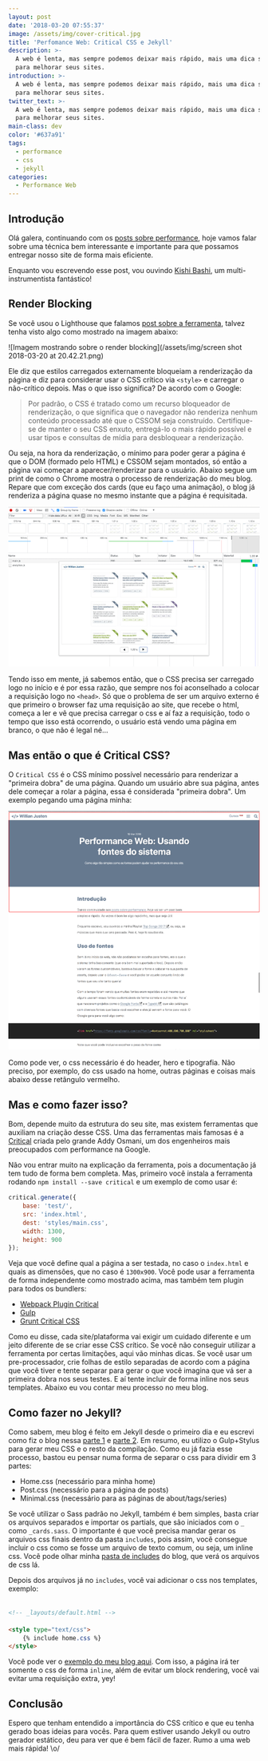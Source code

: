 ```yaml
---
layout: post
date: '2018-03-20 07:55:37'
image: /assets/img/cover-critical.jpg
title: 'Perfomance Web: Critical CSS e Jekyll'
description: >-
  A web é lenta, mas sempre podemos deixar mais rápido, mais uma dica simples
  para melhorar seus sites.
introduction: >-
  A web é lenta, mas sempre podemos deixar mais rápido, mais uma dica simples
  para melhorar seus sites.
twitter_text: >-
  A web é lenta, mas sempre podemos deixar mais rápido, mais uma dica simples
  para melhorar seus sites.
main-class: dev
color: '#637a91'
tags:
  - performance
  - css
  - jekyll
categories:
  - Performance Web
---
```

## Introdução

Olá galera, continuando com os [posts sobre performance](https://willianjusten.com.br/series/#performance-web), hoje vamos falar sobre uma técnica bem interessante e importante para que possamos entregar nosso site de forma mais eficiente.

Enquanto vou escrevendo esse post, vou ouvindo [Kishi Bashi](https://open.spotify.com/artist/3LVPGE5jPPwtbGslx07YR0?si=6_TVym1hRf60MBJaNh-3tg), um multi-instrumentista fantástico!

## Render Blocking

Se você usou o Lighthouse que falamos [post sobre a ferramenta](https://willianjusten.com.br/medindo-performance-do-seu-site-com-lighthouse/), talvez tenha visto algo como mostrado na imagem abaixo:

![Imagem mostrando sobre o render blocking](/assets/img/screen shot 2018-03-20 at 20.42.21.png)

Ele diz que estilos carregados externamente bloqueiam a renderização da página e diz para considerar usar o CSS crítico via `<style>` e carregar o não-crítico depois. Mas o que isso significa? De acordo com o Google:

> Por padrão, o CSS é tratado como um recurso bloqueador de renderização, o que significa que o navegador não renderiza nenhum conteúdo processado até que o CSSOM seja construído. Certifique-se de manter o seu CSS enxuto, entregá-lo o mais rápido possível e usar tipos e consultas de mídia para desbloquear a renderização.

Ou seja, na hora da renderização, o mínimo para poder gerar a página é que o DOM  (formado pelo HTML) e CSSOM sejam montados, só então a página vai começar a aparecer/renderizar para o usuário. Abaixo segue um print de como o Chrome mostra o processo de renderização do meu blog. Repare que com exceção dos cards (que eu faço uma animação), o blog já renderiza a página quase no mesmo instante que a página é requisitada.

![Imagem da renderização do blog](/assets/img/rendering.png)

Tendo isso em mente, já sabemos então, que o CSS precisa ser carregado logo no início e é por essa razão, que sempre nos foi aconselhado a colocar a requisição logo no `<head>`. Só que o problema de ser um arquivo externo é que primeiro o browser faz uma requisição ao site, que recebe o html, começa a ler e vê que precisa carregar o css e aí faz a requisição, todo o tempo que isso está ocorrendo, o usuário está vendo uma página em branco, o que não é legal né...

## Mas então o que é Critical CSS?

O `Critical CSS` é o CSS mínimo possível necessário para renderizar a "primeira dobra" de uma página. Quando um usuário abre sua página, antes dele começar a rolar a página, essa é considerada "primeira dobra". Um exemplo pegando uma página minha:

![Exemplo cortando a primeira dobra](/assets/img/critical.png)

Como pode ver, o css necessário é do header, hero e tipografia. Não preciso, por exemplo, do css usado na home, outras páginas e coisas mais abaixo desse retângulo vermelho.

## Mas e como fazer isso?

Bom, depende muito da estrutura do seu site, mas existem ferramentas que auxiliam na criação desse CSS. Uma das ferramentas mais famosas é a [Critical](https://github.com/addyosmani/critical) criada pelo grande Addy Osmani, um dos engenheiros mais preocupados com performance na Google.

Não vou entrar muito na explicação da ferramenta, pois a documentação já tem tudo de forma bem completa. Mas, primeiro você instala a ferramenta rodando `npm install --save critical` e um exemplo de como usar é:

```js
critical.generate({
    base: 'test/',
    src: 'index.html',
    dest: 'styles/main.css',
    width: 1300,
    height: 900
});
```

Veja que você define qual a página a ser testada, no caso o `index.html` e quais as dimensões, que no caso é `1300x900`. Você pode usar a ferramenta de forma independente como mostrado acima, mas também tem plugin para todos os bundlers:

- [Webpack Plugin Critical](https://www.npmjs.com/package/webpack-plugin-critical)
- [Gulp](https://github.com/addyosmani/critical-path-css-demo#tutorial)
- [Grunt Critical CSS](https://github.com/filamentgroup/grunt-criticalcss)

Como eu disse, cada site/plataforma vai exigir um cuidado diferente e um jeito diferente de se criar esse CSS crítico. Se você não conseguir utilizar a ferramenta por certas limitações, aqui vão minhas dicas. Se você usar um pre-processador, crie folhas de estilo separadas de acordo com a página que você tiver e tente separar para gerar o que você imagina que vá ser a primeira dobra nos seus testes. E aí tente incluir de forma inline nos seus templates. Abaixo eu vou contar meu processo no meu blog.

## Como fazer no Jekyll?

Como sabem, meu blog é feito em Jekyll desde o primeiro dia e eu escrevi como fiz o blog nessa [parte 1](https://willianjusten.com.br/making-of-parte-1/) e [parte 2](https://willianjusten.com.br/making-of-parte-2/). Em resumo, eu utilizo o Gulp+Stylus para gerar meu CSS e o resto da compilação. Como eu já fazia esse processo, bastou eu pensar numa forma de separar o css para dividir em 3 partes:

- Home.css (necessário para minha home)
- Post.css (necessário para a página de posts)
- Minimal.css (necessário para as páginas de about/tags/series)

Se você utilizar o Sass padrão no Jekyll, também é bem simples, basta criar os arquivos separados e importar os partials, que são iniciados com o `_` como `_cards.sass`. O importante é que você precisa mandar gerar os arquivos css finais dentro da pasta `includes`, pois assim, você consegue incluir o css como se fosse um arquivo de texto comum, ou seja, um inline css. Você pode olhar minha [pasta de includes](https://github.com/willianjusten/willianjusten.com.br/tree/master/_includes) do blog, que verá os arquivos de css lá.

Depois dos arquivos já no `includes`, você vai adicionar o css nos templates, exemplo:

```html

<!-- _layouts/default.html -->

<style type="text/css">
    {% include home.css %}
</style>
```

Você pode ver o [exemplo do meu blog aqui](https://github.com/willianjusten/willianjusten.com.br/blob/master/_layouts/default.html#L10-L12). Com isso, a página irá ter somente o css de forma `inline`, além de evitar um block rendering, você vai evitar uma requisição extra, yey!

## Conclusão

Espero que tenham entendido a importância do CSS crítico e que eu tenha gerado boas ideias para vocês. Para quem estiver usando Jekyll ou outro gerador estático, deu para ver que é bem fácil de fazer. Rumo a uma web mais rápida! \o/
